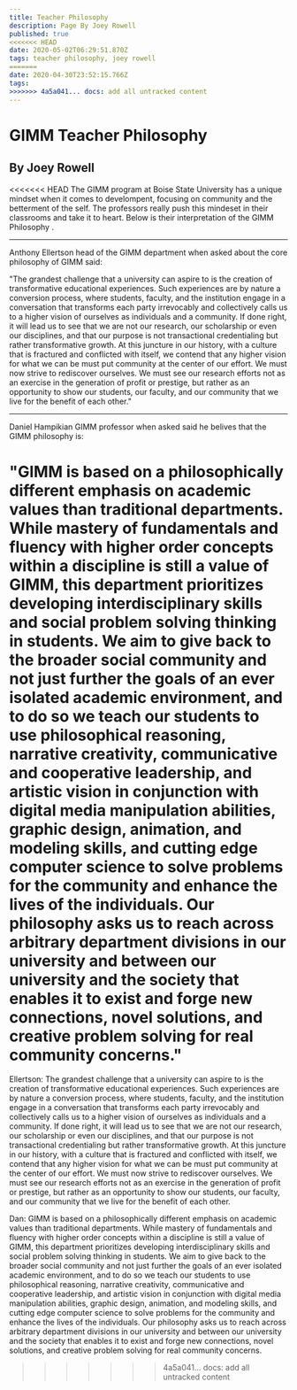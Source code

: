 ```yaml
---
title: Teacher Philosophy
description: Page By Joey Rowell
published: true
<<<<<<< HEAD
date: 2020-05-02T06:29:51.870Z
tags: teacher philosophy, joey rowell
=======
date: 2020-04-30T23:52:15.766Z
tags: 
>>>>>>> 4a5a041... docs: add all untracked content
---
```


# GIMM Teacher Philosophy
## By Joey Rowell
<<<<<<< HEAD
The GIMM program at Boise State University has a unique mindset when it comes to develompent, focusing on community and the betterment of the self. The professors really push this mindeset in their classrooms and take it to heart. Below is their interpretation of the GIMM Philosophy .

---



Anthony Ellertson head of the GIMM department when asked about the core philosophy of GIMM said:


"The grandest challenge that a university can aspire to is the creation of transformative educational experiences.  Such experiences are by nature a conversion process, where students, faculty, and the institution engage in a conversation that transforms each party irrevocably and collectively calls us to a higher vision of ourselves as individuals and a community.  If done right, it will lead us to see that we are not our research, our scholarship or even our disciplines, and that our purpose is not transactional credentialing but rather transformative growth.  At this juncture in our history, with a culture that is fractured and conflicted with itself, we contend that any higher vision for what we can be must put community at the center of our effort.  We must now strive to rediscover ourselves. We must see our research efforts not as an exercise in the generation of profit or prestige, but rather as an opportunity to show our students, our faculty, and our community that we live for the benefit of each other."

---


Daniel Hampikian GIMM professor when asked said he belives that the GIMM philosophy is:

"GIMM is based on a philosophically different emphasis on academic values than traditional departments.  While mastery of fundamentals and fluency with higher order concepts within a discipline is still a value of GIMM, this department prioritizes developing interdisciplinary skills and social problem solving thinking in students.  We aim to give back to the broader social community and not just further the goals of an ever isolated academic environment, and to do so we teach our students to use philosophical reasoning, narrative creativity, communicative and cooperative leadership, and artistic vision in conjunction with digital media manipulation abilities, graphic design, animation, and modeling skills, and cutting edge computer science to solve problems for the community and enhance the lives of the individuals.  Our philosophy asks us to reach across arbitrary department divisions in our university and between our university and the society that enables it to exist and forge new connections, novel solutions, and creative problem solving for real community concerns."
=======
Ellertson:
The grandest challenge that a university can aspire to is the creation of transformative educational experiences.  Such experiences are by nature a conversion process, where students, faculty, and the institution engage in a conversation that transforms each party irrevocably and collectively calls us to a higher vision of ourselves as individuals and a community.  If done right, it will lead us to see that we are not our research, our scholarship or even our disciplines, and that our purpose is not transactional credentialing but rather transformative growth.  At this juncture in our history, with a culture that is fractured and conflicted with itself, we contend that any higher vision for what we can be must put community at the center of our effort.  We must now strive to rediscover ourselves. We must see our research efforts not as an exercise in the generation of profit or prestige, but rather as an opportunity to show our students, our faculty, and our community that we live for the benefit of each other.

Dan:
GIMM is based on a philosophically different emphasis on academic values than traditional departments.  While mastery of fundamentals and fluency with higher order concepts within a discipline is still a value of GIMM, this department prioritizes developing interdisciplinary skills and social problem solving thinking in students.  We aim to give back to the broader social community and not just further the goals of an ever isolated academic environment, and to do so we teach our students to use philosophical reasoning, narrative creativity, communicative and cooperative leadership, and artistic vision in conjunction with digital media manipulation abilities, graphic design, animation, and modeling skills, and cutting edge computer science to solve problems for the community and enhance the lives of the individuals.  Our philosophy asks us to reach across arbitrary department divisions in our university and between our university and the society that enables it to exist and forge new connections, novel solutions, and creative problem solving for real community concerns.
>>>>>>> 4a5a041... docs: add all untracked content
